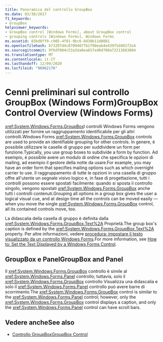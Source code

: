 ```yaml
---
title: Panoramica del controllo GroupBox
ms.date: 03/30/2017
f1_keywords:
- GroupBox
helpviewer_keywords:
- GroupBox control [Windows Forms], about GroupBox control
- grouping controls [Windows Forms], Windows Forms
ms.assetid: 03bd8ff9-c905-4f01-9bc6-8438b11d0881
ms.openlocfilehash: b73207d4c8709407fb1f90eab4e439f5d401f2e4
ms.sourcegitcommit: 9f6df084c53a3da0ea657ed0d708a72213683084
ms.translationtype: MT
ms.contentlocale: it-IT
ms.lasthandoff: 12/09/2020
ms.locfileid: "96962176"
---
```

# <a name="groupbox-control-overview-windows-forms"></a><span data-ttu-id="c1143-102">Cenni preliminari sul controllo GroupBox (Windows Form)</span><span class="sxs-lookup"><span data-stu-id="c1143-102">GroupBox Control Overview (Windows Forms)</span></span>
<span data-ttu-id="c1143-103"><xref:System.Windows.Forms.GroupBox>I controlli Windows Forms vengono utilizzati per fornire un raggruppamento identificabile per gli altri controlli.</span><span class="sxs-lookup"><span data-stu-id="c1143-103">Windows Forms <xref:System.Windows.Forms.GroupBox> controls are used to provide an identifiable grouping for other controls.</span></span> <span data-ttu-id="c1143-104">In genere, è possibile utilizzare le caselle di gruppo per suddividere un form per funzione.</span><span class="sxs-lookup"><span data-stu-id="c1143-104">Typically, you use group boxes to subdivide a form by function.</span></span> <span data-ttu-id="c1143-105">Ad esempio, è possibile avere un modulo di ordine che specifica le opzioni di mailing, ad esempio il gestore della notte da usare.</span><span class="sxs-lookup"><span data-stu-id="c1143-105">For example, you may have an order form that specifies mailing options such as which overnight carrier to use.</span></span> <span data-ttu-id="c1143-106">Il raggruppamento di tutte le opzioni in una casella di gruppo offre all'utente un segnale visivo logico e, in fase di progettazione, tutti i controlli possono essere spostati facilmente: quando si sposta il controllo singolo, vengono spostati <xref:System.Windows.Forms.GroupBox> anche tutti i controlli contenuti.</span><span class="sxs-lookup"><span data-stu-id="c1143-106">Grouping all options in a group box gives the user a logical visual cue, and at design time all the controls can be moved easily — when you move the single <xref:System.Windows.Forms.GroupBox> control, all its contained controls move, too.</span></span>  
  
 <span data-ttu-id="c1143-107">La didascalia della casella di gruppo è definita dalla <xref:System.Windows.Forms.GroupBox.Text%2A> Proprietà.</span><span class="sxs-lookup"><span data-stu-id="c1143-107">The group box's caption is defined by the <xref:System.Windows.Forms.GroupBox.Text%2A> property.</span></span> <span data-ttu-id="c1143-108">Per altre informazioni, vedere [procedura: impostare il testo visualizzato da un controllo Windows Forms](how-to-set-the-text-displayed-by-a-windows-forms-control.md).</span><span class="sxs-lookup"><span data-stu-id="c1143-108">For more information, see [How to: Set the Text Displayed by a Windows Forms Control](how-to-set-the-text-displayed-by-a-windows-forms-control.md).</span></span>  
  
## <a name="groupbox-and-panel"></a><span data-ttu-id="c1143-109">GroupBox e Panel</span><span class="sxs-lookup"><span data-stu-id="c1143-109">GroupBox and Panel</span></span>  
 <span data-ttu-id="c1143-110">Il <xref:System.Windows.Forms.GroupBox> controllo è simile al <xref:System.Windows.Forms.Panel> controllo; tuttavia, solo il <xref:System.Windows.Forms.GroupBox> controllo Visualizza una didascalia e solo il <xref:System.Windows.Forms.Panel> controllo può avere barre di scorrimento.</span><span class="sxs-lookup"><span data-stu-id="c1143-110">The <xref:System.Windows.Forms.GroupBox> control is similar to the <xref:System.Windows.Forms.Panel> control; however, only the <xref:System.Windows.Forms.GroupBox> control displays a caption, and only the <xref:System.Windows.Forms.Panel> control can have scroll bars.</span></span>  
  
## <a name="see-also"></a><span data-ttu-id="c1143-111">Vedere anche</span><span class="sxs-lookup"><span data-stu-id="c1143-111">See also</span></span>

- [<span data-ttu-id="c1143-112">Controllo GroupBox</span><span class="sxs-lookup"><span data-stu-id="c1143-112">GroupBox Control</span></span>](groupbox-control-windows-forms.md)
